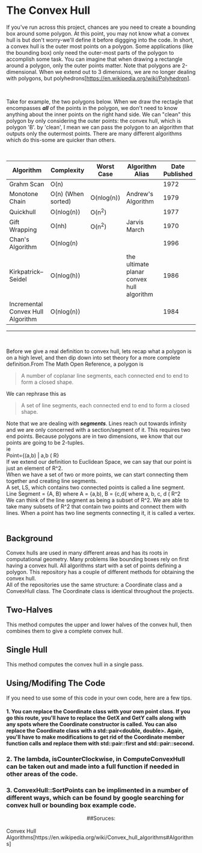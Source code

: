 # The Convex Hull
If you've run across this project, chances are you need to create a bounding box around some polygon. At this point, you may not know what a convex hull is but don't worry-we'll define it before diggging into the code. In short, a convex hull is the outer most points on a polygon. Some applications (like the bounding box) only need the outer-most parts of the polygon to accomplish some task. You can imagine that when drawing a rectangle around a polygon, only the outer points matter. Note that polygons are 2-dimensional. When we extend out to 3 dimensions, we are no longer dealing with polygons, but polyhedrons[https://en.wikipedia.org/wiki/Polyhedron].

<br/>

Take for example, the two polygons below. When we draw the rectagle that encompasses ***all*** of the points in the polygon, we don't need to know anything about the inner points on the right hand side. We can "clean" this polygon by only considering the outer points: the convex hull, which is polygon 'B'. by 'clean', I mean we can pass the polygon to an algorithm that outputs only the outermost points. There are many different algorithms which do this-some are quicker than others.

<br/>

| Algorithm                         | Complexity         | Worst Case       | Algorithm Alias                           | Date Published |
|-----------------------------------|--------------------|------------------|-------------------------------------------|----------------|
| Grahm Scan                        | O(n)               |                  |                                           | 1972           |
| Monotone Chain                    | O(n) (When sorted) | O(nlog(n))       | Andrew's Algorithm                        | 1979           |
| Quickhull                         | O(nlog(n))         | O(n<sup>2</sup>) |                                           | 1977           |
| Gift Wrapping                     | O(nh)              | O(n<sup>2</sup>) | Jarvis March                              | 1970           |
| Chan's Algorithm                  | O(nlog(n)          |                  |                                           | 1996           |
| Kirkpatrick–Seidel                | O(nlog(h))         |                  | the ultimate planar convex hull algorithm | 1986           |
| Incremental Convex Hull Algorithm | O(nlog(n))         |                  |                                           | 1984           
----------------------------------------------------------------------------------------------------------------------------------------

<br/>

Before we give a real definition to convex hull, lets recap what a polygon is on a high level, and then dip down into set theory for a more complete definition.From The Math Open Reference, a polygon is

> A number of coplanar line segments, each connected end to end to form a closed shape.

We can rephrase this as 

> A set of line segments, each connected end to end to form a closed shape.

Note that we are dealing with ***segments***. Lines reach out towards infinity and we are only concerned with a section/segment of it. This requires two end points. Because polygons are in two dimensions, we know that our points are going to be 2-tuples. 
<br>
ie
<br>
Point={(a,b) | a,b ( R}
<br>
If we extend our definition to Euclidean Space, we can say that our point is just an element of R^2.
<br>
When we have a set of two or more points, we can start connecting them together and creating line segments.
<br>
A set, LS, which contains two connected points is called a line segment.
<br>
Line Segment = {A, B} where A = {a,b), B = {c,d{ where a, b, c, d ( R^2
<br>
We can think of the line segment as being a subset of R^2. We are able to take many subsets of R^2 that contain two points and connect them with lines. When a point has two line segments connecting it, it is called a vertex.
<br>
<br>



## Background
Convex hulls are used in many different areas and has its roots in computational geometry. Many problems like bounding boxes rely on first having a convex hull. All algorithms start with a set of points defining a polygon. This repository has a couple of different methods for obtaining the convex hull.
<br>
All of the repositories use the same structure: a Coordinate class and a ConvexHull class. The Coordinate class is identical throughout the projects.
<br>

## Two-Halves
This method computes the upper and lower halves of the convex hull, then combines them to give a complete convex hull.

## Single Hull
This method computes the convex hull in a single pass.


## 

## Using/Modifing The Code
If you need to use some of this code in your own code, here are a few tips. 
#### 1. You can replace the Coordinate class with your own point class. If you go this route, you'll have to replace the GetX and GetY calls along with any spots where the Coordinate constructor is called. You can also replace the Coordinate class with a std::pair<double, double>. Again, you'll have to make modifications to get rid of the Coordinate member function calls and replace them with std::pair::first and std::pair::second.

### 2. The lambda, isCounterClockwise, in ComputeConvexHull can be taken out and made into a full function if needed in other areas of the code.

### 3. ConvexHull::SortPoints can be implimented in a number of different ways, which can be found by google searching for convex hull or bounding box example code.






<center>##Soruces:</center>
<br>
Convex Hull Algorithms[https://en.wikipedia.org/wiki/Convex_hull_algorithms#Algorithms]




